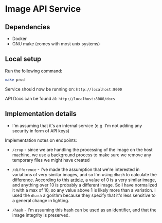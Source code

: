 # Image API Service

## Dependencies

- Docker
- GNU make (comes with most unix systems)

## Local setup

Run the following command:

```bash
make prod
```

Service should now be running on: `http://localhost:8000`

API Docs can be found at: `http://localhost:8000/docs`

## Implementation details

- I'm assuming that it's an internal service (e.g. I'm not adding any security in form of API keys)

Implementation notes on endpoints:

- `/crop` - since we are handling the processing of the image on the host machine, we use a background process to make sure we remove any temporary files we might have created
- `/difference` - I've made the assumption that we're interested in variations of very similar images, and so I'm using `dhash` to calculate the difference.
  According to this [article](https://www.hackerfactor.com/blog/index.php?/archives/529-Kind-of-Like-That.html), a value of 0 is a very similar image, and anything over 10 is probably a different image.
  So I have normalized it with a max of 10, so any value above 1 is likely more than a variation. I used the `dhash` algorithm because they specify that it's less sensitive to a general change in lighting.

- `/hash` - I'm assuming this hash can be used as an identifier, and that the image integrity is preserved.
